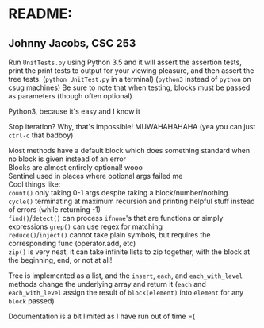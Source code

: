 # README:
## Johnny Jacobs, CSC 253

Run `UnitTests.py` using Python 3.5 and it will assert the assertion tests, print the print tests to output for your viewing pleasure, and then assert the tree tests. (`python UnitTest.py` in a terminal) (`python3` instead of `python` on csug machines) Be sure to note that when testing, blocks must be passed as parameters (though often optional)

Python3, because it's easy and I know it

Stop iteration? Why, that's impossible! MUWAHAHAHAHA (yea you can just `ctrl-c` that badboy)

Most methods have a default block which does something standard when no block is given instead of an error  
Blocks are almost entirely optional! wooo  
Sentinel used in places where optional args failed me  
Cool things like:  
 `count()` only taking 0-1 args despite taking a block/number/nothing  
 `cycle()` terminating at maximum recursion and printing helpful stuff instead of errors (while returning -1)  
 `find()`/`detect()` can process `ifnone`'s that are functions or simply expressions
 `grep()` can use regex for matching    
 `reduce()`/`inject()` cannot take plain symbols, but requires the corresponding func (operator.add, etc)  
 `zip()` is very neat, it can take infinite lists to zip together, with the block at the beginning, end, or not at all!  

Tree is implemented as a list, and the `insert`, `each`, and `each_with_level` methods change the underlying array and return it (`each` and `each_with_level` assign the result of `block(element)` into `element` for any `block` passed)

Documentation is a bit limited as I have run out of time =(
